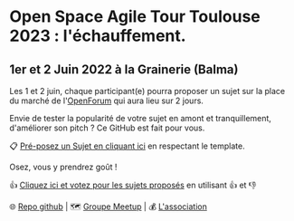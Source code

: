 # Open Space Agile Tour Toulouse 2023 : l'échauffement.
## 1er et 2 Juin 2022 à la Grainerie (Balma)


Les 1 et 2 juin, chaque participant(e) pourra proposer un sujet sur la place du marché  de l'[OpenForum](https://fr.wikipedia.org/wiki/M%C3%A9thodologie_Forum_Ouvert) qui aura lieu sur 2 jours.

Envie de tester la popularité de votre sujet en amont et tranquillement, d'améliorer son pitch ? Ce GitHub est fait pour vous. 

📋 [Pré-posez un Sujet en cliquant ici](https://github.com/AgileToulouse/editionJuin2023/issues/new?template=cfp.md) en respectant le template.

 Osez, vous y prendrez goût !

👍 [Cliquez ici et  votez pour les sujets proposés](https://github.com/AgileToulouse/editionJuin2023/issues) en utilisant 👍 et 👎

🌐 [Repo github](https://github.com/AgileToulouse/editionJuin2023/)
| 🗺️ [Groupe Meetup](https://www.meetup.com/fr-FR/agile-toulouse/)
| 💰 [L'association](https://agiletoulouse/)

